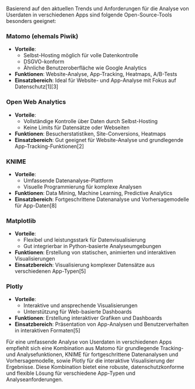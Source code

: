 Basierend auf den aktuellen Trends und Anforderungen für die Analyse von Userdaten in verschiedenen Apps sind folgende Open-Source-Tools besonders geeignet:

### Matomo (ehemals Piwik)
- **Vorteile**: 
  - Selbst-Hosting möglich für volle Datenkontrolle
  - DSGVO-konform
  - Ähnliche Benutzeroberfläche wie Google Analytics
- **Funktionen**: Website-Analyse, App-Tracking, Heatmaps, A/B-Tests
- **Einsatzbereich**: Ideal für Website- und App-Analyse mit Fokus auf Datenschutz[1][3]

### Open Web Analytics
- **Vorteile**:
  - Vollständige Kontrolle über Daten durch Selbst-Hosting
  - Keine Limits für Datensätze oder Webseiten
- **Funktionen**: Besucherstatistiken, Site-Conversions, Heatmaps
- **Einsatzbereich**: Gut geeignet für Website-Analyse und grundlegende App-Tracking-Funktionen[2]

### KNIME
- **Vorteile**:
  - Umfassende Datenanalyse-Plattform
  - Visuelle Programmierung für komplexe Analysen
- **Funktionen**: Data Mining, Machine Learning, Predictive Analytics
- **Einsatzbereich**: Fortgeschrittene Datenanalyse und Vorhersagemodelle für App-Daten[8]

### Matplotlib
- **Vorteile**:
  - Flexibel und leistungsstark für Datenvisualisierung
  - Gut integrierbar in Python-basierte Analyseumgebungen
- **Funktionen**: Erstellung von statischen, animierten und interaktiven Visualisierungen
- **Einsatzbereich**: Visualisierung komplexer Datensätze aus verschiedenen App-Typen[5]

### Plotly
- **Vorteile**:
  - Interaktive und ansprechende Visualisierungen
  - Unterstützung für Web-basierte Dashboards
- **Funktionen**: Erstellung interaktiver Grafiken und Dashboards
- **Einsatzbereich**: Präsentation von App-Analysen und Benutzerverhalten in interaktiven Formaten[5]

Für eine umfassende Analyse von Userdaten in verschiedenen Apps empfiehlt sich eine Kombination aus Matomo für grundlegende Tracking- und Analysefunktionen, KNIME für fortgeschrittene Datenanalysen und Vorhersagemodelle, sowie Plotly für die interaktive Visualisierung der Ergebnisse. Diese Kombination bietet eine robuste, datenschutzkonforme und flexible Lösung für verschiedene App-Typen und Analyseanforderungen.
